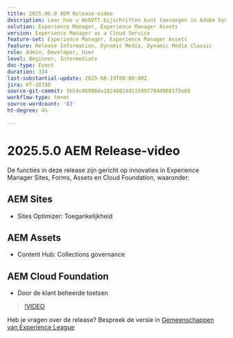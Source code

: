 ```yaml
---
title: 2025.06.0 AEM Release-video
description: Leer hoe u WebVTT-bijschriften kunt toevoegen in Adobe Dynamic Media Classic om de toegankelijkheid, SEO en het algemene bereik van uw video's te verbeteren.
solution: Experience Manager, Experience Manager Assets
version: Experience Manager as a Cloud Service
feature-set: Experience Manager, Experience Manager Assets
feature: Release Information, Dynamic Media, Dynamic Media Classic
role: Admin, Developer, User
level: Beginner, Intermediate
doc-type: Event
duration: 334
last-substantial-update: 2025-08-19T00:00:00Z
jira: KT-18780
source-git-commit: 3b54c46988da18248024d115997704d9881f5e68
workflow-type: tm+mt
source-wordcount: '83'
ht-degree: 4%

---
```



# 2025.5.0 AEM Release-video

De functies in deze release zijn gericht op innovaties in Experience Manager Sites, Forms, Assets en Cloud Foundation, waaronder:

## AEM Sites

* Sites Optimizer: Toegankelijkheid

## AEM Assets

* Content Hub: Collections governance

## AEM Cloud Foundation

* Door de klant beheerde toetsen

>[!VIDEO](https://video.tv.adobe.com/v/3470884/?learn=on&enablevpops&captions=dut)

Heb je vragen over de release?  Bespreek de versie in [ Gemeenschappen van Experience League ](https://adobe.ly/41aKNSd)
